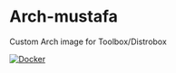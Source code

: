 # Arch-mustafa
Custom Arch image for Toolbox/Distrobox

[![Docker](https://github.com/mustafa367/Arch-mustafa/actions/workflows/docker-publish.yml/badge.svg)](https://github.com/mustafa367/Arch-mustafa/actions/workflows/docker-publish.yml)
